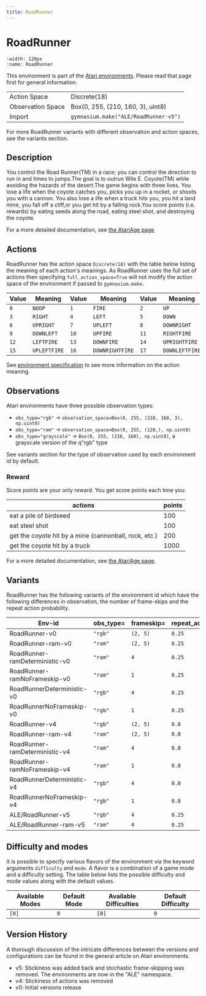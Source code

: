 ```yaml
---
title: RoadRunner
---
```


# RoadRunner

```{figure} ../../_static/videos/environments/road_runner.gif
:width: 120px
:name: RoadRunner
```

This environment is part of the <a href='..'>Atari environments</a>. Please read that page first for general information.

|                   |                                       |
|-------------------|---------------------------------------|
| Action Space      | Discrete(18)                          |
| Observation Space | Box(0, 255, (210, 160, 3), uint8)     |
| Import            | `gymnasium.make("ALE/RoadRunner-v5")` |

For more RoadRunner variants with different observation and action spaces, see the variants section.

## Description

You control the Road Runner(TM) in a race; you can control the direction to run in and times to jumps.The goal is to outrun Wile E. Coyote(TM) while avoiding the hazards of the desert.The game begins with three lives.  You lose a life when the coyote catches you, picks you up in a rocket, or shoots you with a cannon.  You also lose a life when a truck hits you, you hit a land mine, you fall off a cliff,or you get hit by a falling rock.You score points (i.e. rewards) by eating seeds along the road, eating steel shot, and destroying the coyote.

For a more detailed documentation, see [the AtariAge page](https://atariage.com/manual_html_page.php?SoftwareLabelID=412)

## Actions

RoadRunner has the action space `Discrete(18)` with the table below listing the meaning of each action's meanings.
As RoadRunner uses the full set of actions then specifying `full_action_space=True` will not modify the action space of the environment if passed to `gymnasium.make`.

| Value   | Meaning      | Value   | Meaning         | Value   | Meaning        |
|---------|--------------|---------|-----------------|---------|----------------|
| `0`     | `NOOP`       | `1`     | `FIRE`          | `2`     | `UP`           |
| `3`     | `RIGHT`      | `4`     | `LEFT`          | `5`     | `DOWN`         |
| `6`     | `UPRIGHT`    | `7`     | `UPLEFT`        | `8`     | `DOWNRIGHT`    |
| `9`     | `DOWNLEFT`   | `10`    | `UPFIRE`        | `11`    | `RIGHTFIRE`    |
| `12`    | `LEFTFIRE`   | `13`    | `DOWNFIRE`      | `14`    | `UPRIGHTFIRE`  |
| `15`    | `UPLEFTFIRE` | `16`    | `DOWNRIGHTFIRE` | `17`    | `DOWNLEFTFIRE` |

See [environment specification](../env-spec) to see more information on the action meaning.

## Observations

Atari environments have three possible observation types:

- `obs_type="rgb"` -> `observation_space=Box(0, 255, (210, 160, 3), np.uint8)`
- `obs_type="ram"` -> `observation_space=Box(0, 255, (128,), np.uint8)`
- `obs_type="grayscale"` -> `Box(0, 255, (210, 160), np.uint8)`, a grayscale version of the q"rgb" type

See variants section for the type of observation used by each environment id by default.

### Reward
        
Score points are your only reward. You get score points each time you:

| actions                                               | points |
|-------------------------------------------------------|--------|
| eat a pile of birdseed                                | 100    |
| eat steel shot                                        | 100    |
| get the coyote hit by a mine (cannonball, rock, etc.) | 200    |
| get the coyote hit by a truck                         | 1000   |

For a more detailed documentation, see [the AtariAge page](https://atariage.com/manual_html_page.php?SoftwareLabelID=412).

## Variants

RoadRunner has the following variants of the environment id which have the following differences in observation,
the number of frame-skips and the repeat action probability.

| Env-id                         | obs_type=   | frameskip=   | repeat_action_probability=   |
|--------------------------------|-------------|--------------|------------------------------|
| RoadRunner-v0                  | `"rgb"`     | `(2, 5)`     | `0.25`                       |
| RoadRunner-ram-v0              | `"ram"`     | `(2, 5)`     | `0.25`                       |
| RoadRunner-ramDeterministic-v0 | `"ram"`     | `4`          | `0.25`                       |
| RoadRunner-ramNoFrameskip-v0   | `"ram"`     | `1`          | `0.25`                       |
| RoadRunnerDeterministic-v0     | `"rgb"`     | `4`          | `0.25`                       |
| RoadRunnerNoFrameskip-v0       | `"rgb"`     | `1`          | `0.25`                       |
| RoadRunner-v4                  | `"rgb"`     | `(2, 5)`     | `0.0`                        |
| RoadRunner-ram-v4              | `"ram"`     | `(2, 5)`     | `0.0`                        |
| RoadRunner-ramDeterministic-v4 | `"ram"`     | `4`          | `0.0`                        |
| RoadRunner-ramNoFrameskip-v4   | `"ram"`     | `1`          | `0.0`                        |
| RoadRunnerDeterministic-v4     | `"rgb"`     | `4`          | `0.0`                        |
| RoadRunnerNoFrameskip-v4       | `"rgb"`     | `1`          | `0.0`                        |
| ALE/RoadRunner-v5              | `"rgb"`     | `4`          | `0.25`                       |
| ALE/RoadRunner-ram-v5          | `"ram"`     | `4`          | `0.25`                       |

## Difficulty and modes

It is possible to specify various flavors of the environment via the keyword arguments `difficulty` and `mode`.
A flavor is a combination of a game mode and a difficulty setting. The table below lists the possible difficulty and mode values
along with the default values.

| Available Modes   | Default Mode   | Available Difficulties   | Default Difficulty   |
|-------------------|----------------|--------------------------|----------------------|
| `[0]`             | `0`            | `[0]`                    | `0`                  |

## Version History

A thorough discussion of the intricate differences between the versions and configurations can be found in the general article on Atari environments.

* v5: Stickiness was added back and stochastic frame-skipping was removed. The environments are now in the "ALE" namespace.
* v4: Stickiness of actions was removed
* v0: Initial versions release
